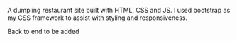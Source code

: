 A dumpling restaurant site built with HTML, CSS and JS. I used bootstrap as my CSS framework to assist with styling and responsiveness. 

Back to end to be added
